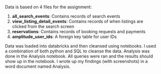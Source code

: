 Data is based on 4 files for the assignment:
1. **all_search_events**: Contains records of search events
2. **view_listing_detail_events**: Contains records of when listings are clicked from the search screen
3. **reservations**: Contains records of booking requests and payments
4. **amplitude_user_ids**: A foreign key table for user IDs

Data was loaded into databricks and then cleansed using notebooks.  I used a combination of both python and SQL to cleanse the data.
Analysis was done in the Analysis notebook.  All queries were ran and the results should show up in the notebook.
I wrote up my findings (with screenshots) in a word document named Analysis.
